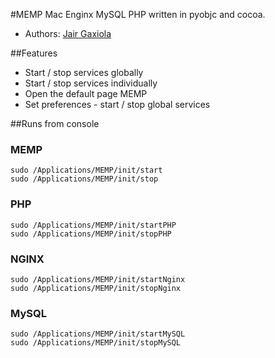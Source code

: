 #MEMP Mac Enginx MySQL PHP written in pyobjc and cocoa.
* Authors: [Jair Gaxiola](https://github.com/jyr)

##Features

* Start / stop services globally 
* Start / stop services individually
* Open the default page MEMP
* Set preferences - start  / stop global services

##Runs from console

### MEMP

    sudo /Applications/MEMP/init/start
    sudo /Applications/MEMP/init/stop

### PHP
    sudo /Applications/MEMP/init/startPHP
    sudo /Applications/MEMP/init/stopPHP

### NGINX

    sudo /Applications/MEMP/init/startNginx
    sudo /Applications/MEMP/init/stopNginx

### MySQL
    sudo /Applications/MEMP/init/startMySQL
    sudo /Applications/MEMP/init/stopMySQL